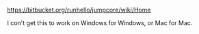 https://bitbucket.org/runhello/jumpcore/wiki/Home

I con't get this to work on Windows for Windows, or Mac for Mac.
